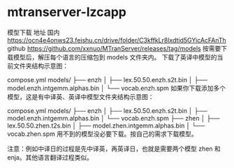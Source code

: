 # mtranserver-lzcapp
模型下载 地址 
国内 https://ocn4e4onws23.feishu.cn/drive/folder/C3kffkLr8lxdtid5GYicAcFAnTh
github https://github.com/xxnuo/MTranServer/releases/tag/models
按需要下载模型后，解压每个语言的压缩包到 models 文件夹内。
下载了英译中模型的当前文件夹结构示意图：

compose.yml
models/
├── enzh
│   ├── lex.50.50.enzh.s2t.bin
│   ├── model.enzh.intgemm.alphas.bin
│   └── vocab.enzh.spm
如果你下载添加多个模型，这是有中译英、英译中模型文件夹结构示意图：

compose.yml
models/
├── enzh
│   ├── lex.50.50.enzh.s2t.bin
│   ├── model.enzh.intgemm.alphas.bin
│   └── vocab.enzh.spm
├── zhen
│   ├── lex.50.50.zhen.t2s.bin
│   ├── model.zhen.intgemm.alphas.bin
│   └── vocab.zhen.spm
用不到的模型没必要下载。按自己的需求下载模型。

注意：例如中译日的过程是先中译英，再英译日，也就是需要两个模型 zhen 和 enja。其他语言翻译过程类似。
